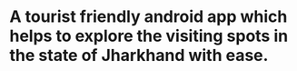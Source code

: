 # A tourist friendly android app which helps to explore the visiting spots in the state of Jharkhand  with ease.
